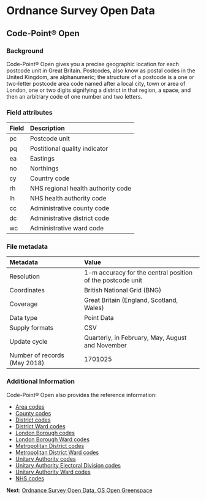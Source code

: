 # Ordnance Survey Open Data

## Code-Point® Open

### Background
Code-Point® Open gives you a precise geographic location for each postcode unit in Great Britain. Postcodes, also know as postal codes in the United Kingdom, are alphanumeric; the structure of a postcode is a one or two-letter postcode area code named after a local city, town or area of London, one or two digits signifying a district in that region, a space, and then an arbitrary code of one number and two letters. 

### Field attributes
| Field | Description |
| :---- | :--- |
| pc | Postcode unit |
| pq | Postitional quality indicator |
| ea | Eastings |
| no | Northings |
| cy | Country code |
| rh | NHS regional health authority  code |
| lh | NHS health authority  code |
| cc | Administrative county code |
| dc | Administrative district code |
| wc | Administrative ward code |

### File metadata
| Metadata | Value |
| :------- | :---- |
| Resolution | 1-m accuracy for the central position of the postcode unit |
| Coordinates |  British National Grid (BNG) |
| Coverage | Great Britain (England, Scotland, Wales) |
| Data type | Point Data |
| Supply formats | CSV |
| Update cycle | Quarterly, in February, May, August and November |
| Number of records (May 2018) | 1701025 |

### Additional Information
Code-Point® Open also provides the reference information:
- [Area codes](data/cpo-area-codes.md)
- [County codes](data/cpo-county-codes.md)
- [District codes](data/cpo-district-codes.md)
- [District Ward codes](data/cpo-district-ward-codes.md)
- [London Borough codes](data/cpo-lon-borough-codes.md)
- [London Borough Ward codes](data/cpo-lon-borough-ward-codes.md)
- [Metropolitan District codes](data/cpo-met-district-codes.md)
- [Metropolitan District Ward codes](data/cpo-met-district-ward-codes.md)
- [Unitary Authority codes](data/cpo-uni-auth-codes.md)
- [Unitary Authority Electoral Division codes](data/cpo-uni-auth-electoral-codes.md)
- [Unitary Authority Ward codes](data/cpo-uni-auth-ward-codes.md)
- [NHS codes](data/nhs-codes.md)

**Next**: [Ordnance Survey Open Data, OS Open Greenspace](data/oso-greenspace.md)
